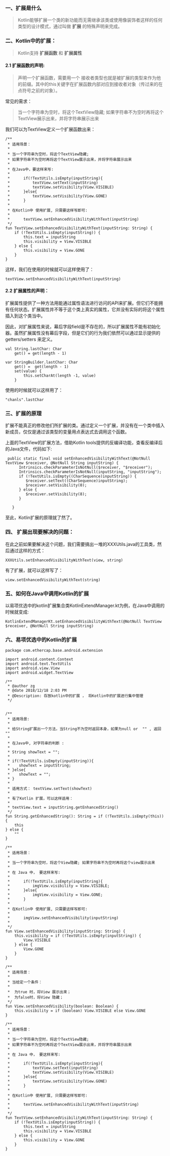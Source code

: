### 一、扩展是什么
> Kotlin能够扩展一个类的新功能而无需继承该类或使用像装饰者这样的任何类型的设计模式，通过叫做 **扩展** 的特殊声明来完成。

### 二、Kotlin中的扩展：
> Kotlin支持 **扩展函数** 和 **扩展属性**

####  2.1 扩展函数的声明: 
> 声明一个扩展函数，需要用一个 接收者类型也就是被扩展的类型来作为他的前缀。其中的this关键字在扩展函数内部对应到接收者对象（传过来的在点符号之前的对象）。

常见的需求：
> 当一个字符串为空时，将这个TextView隐藏;
> 如果字符串不为空时再将这个TextView展示出来，并将字符串展示出来

我们可以为TextView定义一个扩展函数出来：
```
/**
 * 适用场景：
 *
 * 当一个字符串为空时，将这个TextView隐藏;
 * 如果字符串不为空时再将这个TextView展示出来，并将字符串展示出来
 *
 * 在Java中，要这样来写:
 *
 *      if(!TextUtils.isEmpty(inputString){
 *          textView.setText(inputString)
 *          textView.setVisibility(View.VISIBLE)
 *      }else{
 *          textView.setVisibility(View.GONE)
 *      }
 *
 * 在Kotlin中 使用扩展, 只需要这样写即可:
 *
 *      textView.setEnhancedVisibilityWithText(inputString)
 */
fun TextView.setEnhancedVisibilityWithText(inputString: String) {
    if (!TextUtils.isEmpty(inputString)) {
        this.text = inputString
        this.visibility = View.VISIBLE
    } else {
        this.visibility = View.GONE
    }
}
```

这样，我们在使用的时候就可以这样使用了：
```
textView.setEnhancedVisibilityWithText(inputString)
```
#### 2.2 扩展属性的声明：

扩展属性提供了一种方法用能通过属性语法进行访问的API来扩展。但它们不能拥有任何状态。扩展属性并不等于这个类上真实的属性，它并没有实际的将这个属性插入到这个类当中。

因此，对扩展属性来说，幕后字段field是不存在的，所以扩展属性不能有初始化器。虽然扩展属性没有幕后字段，但是它们的行为我们依然可以通过显示提供的getters/setters 来定义。

```
val String.lastChar: Char
    get() = get(length - 1)

var StringBuilder.lastChar: Char
    get() =  get(length - 1)
    set(value) {
        this.setCharAt(length -1, value)
    }
```
使用的时候就可以这样用了：
```
"chanls".lastChar
```
### 三、扩展的原理

扩展不能真正的修改他们所扩展的类。通过定义一个扩展，并没有在一个类中插入新成员，仅仅是通过该类型的变量用点表达式去调用这个函数。

上面的TextView的扩展方法，借助Kotlin tools提供的反编译功能，查看反编译后的Java文件，代码如下:
```
 public static final void setEnhancedVisibilityWithText(@NotNull TextView $receiver, @NotNull String inputString) {
      Intrinsics.checkParameterIsNotNull($receiver, "$receiver");
      Intrinsics.checkParameterIsNotNull(inputString, "inputString");
      if (!TextUtils.isEmpty((CharSequence)inputString)) {
         $receiver.setText((CharSequence)inputString);
         $receiver.setVisibility(0);
      } else {
         $receiver.setVisibility(8);
      }

   }
```

至此，Kotlin扩展的原理就了然了。
### 四、 扩展出现要解决的问题：

在此之前如果要解决这个问题，我们需要搞出一堆的XXXUtils.java的工具类，然后通过这样的方式：
```
XXXUtils.setEnhancedVisibilityWithText(view, string)
```
有了扩展，就可以这样写了：
```
view.setEnhancedVisibilityWithText(string)
```

### 五、如何在Java中调用Kotlin的扩展

以易项优选中的kotlin扩展集合类KotlinExtendManager.kt为例，在Java中调用的时候就变成:

```
KotlinExtendManagerKt.setEnhancedVisibilityWithText(@NotNull TextView $receiver, @NotNull String inputString)
```

### 六、易项优选中的Kotlin的扩展

```
package com.ethercap.base.android.extension

import android.content.Context
import android.text.TextUtils
import android.view.View
import android.widget.TextView

/**
 * @author zg
 * @date 2018/12/18 2:03 PM
 * @Description: 存放kotlin中的扩展 ， 将Kotlin中的扩展进行集中管理
 */


/**
 * 适用场景:
 *
 * 给String扩展出一个方法，当String不为空时返回本身，如果为null or  "" , 返回 ""
 *
 * 在Java中, 对字符串的判断 :
 *
 * String showText = "";
 *
 * if(!TextUtils.isEmpty(inputString)){
 *    showText = inputString;
 * }else{
 *    showText = "";
 * }
 *
 * 适用方式： textView.setText(showText)
 *
 * 有了Kotlin 扩展，可以这样适用：
 *
 * textView.text = inputString.getEnhancedString()
 */
fun String.getEnhancedString(): String = if (!TextUtils.isEmpty(this)) {
    this
} else {
    ""
}

/**
 * 适用场景：
 *
 * 当一个字符串为空时，将这个View隐藏; 如果字符串不为空时再将这个view展示出来
 *
 * 在 Java 中， 要这样来写:
 *
 *      if(!TextUtils.isEmpty(inputString){
 *          imgView.visibility = View.VISIBLE;
 *      }else{
 *          imgView.visibility = View.GONE;
 *      }
 *
 * 在Kotlin中 使用扩展, 只需要这样写即可:
 *
 *      imgView.setEnhancedVisibility(inputString)
 *
 */
fun View.setEnhancedVisibility(inputString: String) {
    this.visibility = if (!TextUtils.isEmpty(inputString)) {
        View.VISIBLE
    } else {
        View.GONE
    }
}

/**
 * 适用场景：
 *
 * 当给定一个条件：
 *
 *  为true 时，将View 展示出来；
 *  为false时，将View 隐藏；
 */
fun View.setEnhancedVisibility(boolean: Boolean) {
    this.visibility = if (boolean) View.VISIBLE else View.GONE
}

/**
 * 适用场景：
 *
 * 当一个字符串为空时，将这个TextView隐藏;
 * 如果字符串不为空时再将这个TextView展示出来，并将字符串展示出来
 *
 * 在 Java 中， 要这样来写:
 *
 *      if(!TextUtils.isEmpty(inputString){
 *          textView.setText(inputString)
 *          textView.setVisibility(View.VISIBLE)
 *      }else{
 *          textView.setVisibility(View.GONE)
 *      }
 *
 * 在Kotlin中 使用扩展, 只需要这样写即可:
 *
 *      textView.setEnhancedVisibilityWithText(inputString)
 *
 */
fun TextView.setEnhancedVisibilityWithText(inputString: String) {
    if (!TextUtils.isEmpty(inputString)) {
        this.text = inputString
        this.visibility = View.VISIBLE
    } else {
        this.visibility = View.GONE
    }
}

```